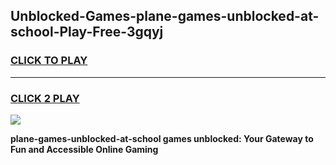 
## Unblocked-Games-plane-games-unblocked-at-school-Play-Free-3gqyj
<h3>
<a href="https://premium76.site?title=plane-games-unblocked-at-school&ref=15A">CLICK TO PLAY</a></h3>
<hr>

<h3>
<a href="https://premium76.site?title=plane-games-unblocked-at-school&ref=15A">CLICK 2 PLAY</a>
  
</h3>

<a href="https://premium76.site?title=plane-games-unblocked-at-school&ref=15A"><img src="https://clearcache.store/games.png"></a>


**plane-games-unblocked-at-school games unblocked: Your Gateway to Fun and Accessible Online Gaming**

